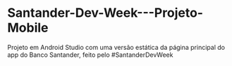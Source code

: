 # Santander-Dev-Week---Projeto-Mobile
Projeto em Android Studio com uma versão estática da página principal do app do Banco Santander, feito pelo #SantanderDevWeek 
